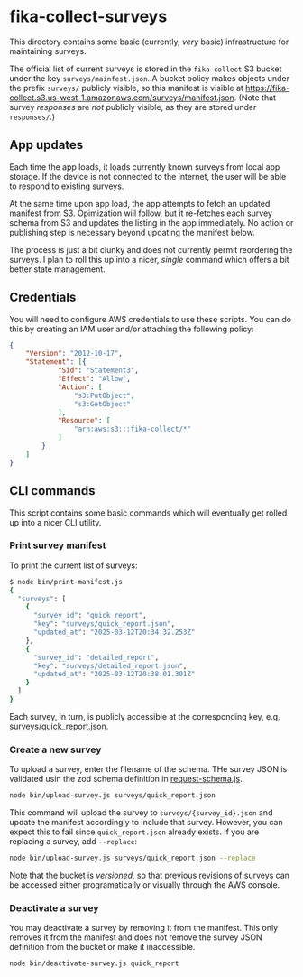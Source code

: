 # fika-collect-surveys

This directory contains some basic (currently, *very* basic) infrastructure for maintaining surveys.

The official list of current surveys is stored in the `fika-collect` S3 bucket under the key `surveys/mainfest.json`. A bucket policy makes objects under the prefix `surveys/` publicly visible, so this manifest is visible at https://fika-collect.s3.us-west-1.amazonaws.com/surveys/manifest.json. (Note that survey *responses* are *not* publicly visible, as they are stored under `responses/`.)

## App updates

Each time the app loads, it loads currently known surveys from local app storage. If the device is not connected to the internet, the user will be able to respond to existing surveys.

At the same time upon app load, the app attempts to fetch an updated manifest from S3. Opimization will follow, but it re-fetches each survey schema from S3 and updates the listing in the app immediately. No action or publishing step is necessary beyond updating the manifest below.

The process is just a bit clunky and does not currently permit reordering the surveys. I plan to roll this up into a nicer, _single_ command which offers a bit better state management.

## Credentials

You will need to configure AWS credentials to use these scripts. You can do this by creating an IAM user and/or attaching the following policy:

```json
{
	"Version": "2012-10-17",
	"Statement": [{
			"Sid": "Statement3",
			"Effect": "Allow",
			"Action": [
				"s3:PutObject",
				"s3:GetObject"
			],
			"Resource": [
				"arn:aws:s3:::fika-collect/*"
			]
		}
	]
}
```

## CLI commands

This script contains some basic commands which will eventually get rolled up into a nicer CLI utility.

### Print survey manifest

To print the current list of surveys:

```bash
$ node bin/print-manifest.js
{
  "surveys": [
    {
      "survey_id": "quick_report",
      "key": "surveys/quick_report.json",
      "updated_at": "2025-03-12T20:34:32.253Z"
    },
    {
      "survey_id": "detailed_report",
      "key": "surveys/detailed_report.json",
      "updated_at": "2025-03-12T20:38:01.301Z"
    }
  ]
}
```

Each survey, in turn, is publicly accessible at the corresponding key, e.g. [surveys/quick\_report.json](https://fika-collect.s3.us-west-1.amazonaws.com/surveys/quick_report.json).

### Create a new survey

To upload a survey, enter the filename of the schema. THe survey JSON is validated usin the zod schema definition in [request-schema.js](../fika-collect-lambda/src/request-schema.js).

```bash
node bin/upload-survey.js surveys/quick_report.json
```

This command will upload the survey to `surveys/{survey_id}.json` and update the manifest accordingly to include that survey. However, you can expect this to fail since `quick_report.json` already exists. If you are replacing a survey, add `--replace`:

```bash
node bin/upload-survey.js surveys/quick_report.json --replace
```

Note that the bucket is *versioned*, so that previous revisions of surveys can be accessed either programatically or visually through the AWS console.

### Deactivate a survey

You may deactivate a survey by removing it from the manifest. This only removes it from the manifest and does not remove the survey JSON definition from the bucket or make it inaccessible.

```
node bin/deactivate-survey.js quick_report
```
